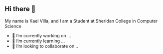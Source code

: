 ## Hi there 👋

My name is Kael Villa, and I am a Student at Sheridan College in Computer Science 

- 🔭 I’m currently working on ...
- 🌱 I’m currently learning ...
- 👯 I’m looking to collaborate on ..

<!--
**Villakael/Villakael** is a ✨ _special_ ✨ repository because its `README.md` (this file) appears on your GitHub profile.

Here are some ideas to get you started:

- 🔭 I’m currently working on ...
- 🌱 I’m currently learning ...
- 👯 I’m looking to collaborate on ...
- 🤔 I’m looking for help with ...
- 💬 Ask me about ...
- 📫 How to reach me: ...
- 😄 Pronouns: ...
- ⚡ Fun fact: ...
-->
